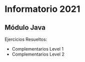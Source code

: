 # Informatorio 2021
## Módulo Java 

Ejercicios Resueltos:
- Complementarios Level 1
- Complementarios Level 2
